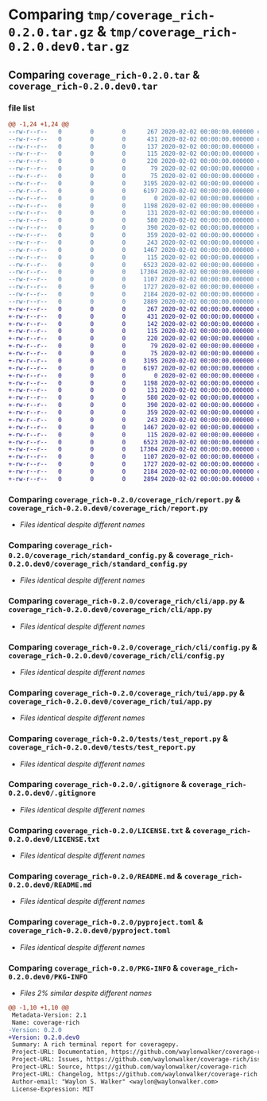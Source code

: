 # Comparing `tmp/coverage_rich-0.2.0.tar.gz` & `tmp/coverage_rich-0.2.0.dev0.tar.gz`

## Comparing `coverage_rich-0.2.0.tar` & `coverage_rich-0.2.0.dev0.tar`

### file list

```diff
@@ -1,24 +1,24 @@
--rw-r--r--   0        0        0      267 2020-02-02 00:00:00.000000 coverage_rich-0.2.0/CHANGELOG.md
--rw-r--r--   0        0        0      431 2020-02-02 00:00:00.000000 coverage_rich-0.2.0/.github/workflows/release.yml
--rw-r--r--   0        0        0      137 2020-02-02 00:00:00.000000 coverage_rich-0.2.0/coverage_rich/__about__.py
--rw-r--r--   0        0        0      115 2020-02-02 00:00:00.000000 coverage_rich-0.2.0/coverage_rich/__init__.py
--rw-r--r--   0        0        0      220 2020-02-02 00:00:00.000000 coverage_rich-0.2.0/coverage_rich/__main__.py
--rw-r--r--   0        0        0       79 2020-02-02 00:00:00.000000 coverage_rich-0.2.0/coverage_rich/config.py
--rw-r--r--   0        0        0       75 2020-02-02 00:00:00.000000 coverage_rich-0.2.0/coverage_rich/console.py
--rw-r--r--   0        0        0     3195 2020-02-02 00:00:00.000000 coverage_rich-0.2.0/coverage_rich/report.py
--rw-r--r--   0        0        0     6197 2020-02-02 00:00:00.000000 coverage_rich-0.2.0/coverage_rich/standard_config.py
--rw-r--r--   0        0        0        0 2020-02-02 00:00:00.000000 coverage_rich-0.2.0/coverage_rich/cli/__init__.py
--rw-r--r--   0        0        0     1198 2020-02-02 00:00:00.000000 coverage_rich-0.2.0/coverage_rich/cli/app.py
--rw-r--r--   0        0        0      131 2020-02-02 00:00:00.000000 coverage_rich-0.2.0/coverage_rich/cli/common.py
--rw-r--r--   0        0        0      580 2020-02-02 00:00:00.000000 coverage_rich-0.2.0/coverage_rich/cli/config.py
--rw-r--r--   0        0        0      390 2020-02-02 00:00:00.000000 coverage_rich-0.2.0/coverage_rich/cli/report.py
--rw-r--r--   0        0        0      359 2020-02-02 00:00:00.000000 coverage_rich-0.2.0/coverage_rich/cli/tui.py
--rw-r--r--   0        0        0      243 2020-02-02 00:00:00.000000 coverage_rich-0.2.0/coverage_rich/tui/app.css
--rw-r--r--   0        0        0     1467 2020-02-02 00:00:00.000000 coverage_rich-0.2.0/coverage_rich/tui/app.py
--rw-r--r--   0        0        0      115 2020-02-02 00:00:00.000000 coverage_rich-0.2.0/tests/__init__.py
--rw-r--r--   0        0        0     6523 2020-02-02 00:00:00.000000 coverage_rich-0.2.0/tests/test_report.py
--rw-r--r--   0        0        0    17304 2020-02-02 00:00:00.000000 coverage_rich-0.2.0/.gitignore
--rw-r--r--   0        0        0     1107 2020-02-02 00:00:00.000000 coverage_rich-0.2.0/LICENSE.txt
--rw-r--r--   0        0        0     1727 2020-02-02 00:00:00.000000 coverage_rich-0.2.0/README.md
--rw-r--r--   0        0        0     2184 2020-02-02 00:00:00.000000 coverage_rich-0.2.0/pyproject.toml
--rw-r--r--   0        0        0     2889 2020-02-02 00:00:00.000000 coverage_rich-0.2.0/PKG-INFO
+-rw-r--r--   0        0        0      267 2020-02-02 00:00:00.000000 coverage_rich-0.2.0.dev0/CHANGELOG.md
+-rw-r--r--   0        0        0      431 2020-02-02 00:00:00.000000 coverage_rich-0.2.0.dev0/.github/workflows/release.yml
+-rw-r--r--   0        0        0      142 2020-02-02 00:00:00.000000 coverage_rich-0.2.0.dev0/coverage_rich/__about__.py
+-rw-r--r--   0        0        0      115 2020-02-02 00:00:00.000000 coverage_rich-0.2.0.dev0/coverage_rich/__init__.py
+-rw-r--r--   0        0        0      220 2020-02-02 00:00:00.000000 coverage_rich-0.2.0.dev0/coverage_rich/__main__.py
+-rw-r--r--   0        0        0       79 2020-02-02 00:00:00.000000 coverage_rich-0.2.0.dev0/coverage_rich/config.py
+-rw-r--r--   0        0        0       75 2020-02-02 00:00:00.000000 coverage_rich-0.2.0.dev0/coverage_rich/console.py
+-rw-r--r--   0        0        0     3195 2020-02-02 00:00:00.000000 coverage_rich-0.2.0.dev0/coverage_rich/report.py
+-rw-r--r--   0        0        0     6197 2020-02-02 00:00:00.000000 coverage_rich-0.2.0.dev0/coverage_rich/standard_config.py
+-rw-r--r--   0        0        0        0 2020-02-02 00:00:00.000000 coverage_rich-0.2.0.dev0/coverage_rich/cli/__init__.py
+-rw-r--r--   0        0        0     1198 2020-02-02 00:00:00.000000 coverage_rich-0.2.0.dev0/coverage_rich/cli/app.py
+-rw-r--r--   0        0        0      131 2020-02-02 00:00:00.000000 coverage_rich-0.2.0.dev0/coverage_rich/cli/common.py
+-rw-r--r--   0        0        0      580 2020-02-02 00:00:00.000000 coverage_rich-0.2.0.dev0/coverage_rich/cli/config.py
+-rw-r--r--   0        0        0      390 2020-02-02 00:00:00.000000 coverage_rich-0.2.0.dev0/coverage_rich/cli/report.py
+-rw-r--r--   0        0        0      359 2020-02-02 00:00:00.000000 coverage_rich-0.2.0.dev0/coverage_rich/cli/tui.py
+-rw-r--r--   0        0        0      243 2020-02-02 00:00:00.000000 coverage_rich-0.2.0.dev0/coverage_rich/tui/app.css
+-rw-r--r--   0        0        0     1467 2020-02-02 00:00:00.000000 coverage_rich-0.2.0.dev0/coverage_rich/tui/app.py
+-rw-r--r--   0        0        0      115 2020-02-02 00:00:00.000000 coverage_rich-0.2.0.dev0/tests/__init__.py
+-rw-r--r--   0        0        0     6523 2020-02-02 00:00:00.000000 coverage_rich-0.2.0.dev0/tests/test_report.py
+-rw-r--r--   0        0        0    17304 2020-02-02 00:00:00.000000 coverage_rich-0.2.0.dev0/.gitignore
+-rw-r--r--   0        0        0     1107 2020-02-02 00:00:00.000000 coverage_rich-0.2.0.dev0/LICENSE.txt
+-rw-r--r--   0        0        0     1727 2020-02-02 00:00:00.000000 coverage_rich-0.2.0.dev0/README.md
+-rw-r--r--   0        0        0     2184 2020-02-02 00:00:00.000000 coverage_rich-0.2.0.dev0/pyproject.toml
+-rw-r--r--   0        0        0     2894 2020-02-02 00:00:00.000000 coverage_rich-0.2.0.dev0/PKG-INFO
```

### Comparing `coverage_rich-0.2.0/coverage_rich/report.py` & `coverage_rich-0.2.0.dev0/coverage_rich/report.py`

 * *Files identical despite different names*

### Comparing `coverage_rich-0.2.0/coverage_rich/standard_config.py` & `coverage_rich-0.2.0.dev0/coverage_rich/standard_config.py`

 * *Files identical despite different names*

### Comparing `coverage_rich-0.2.0/coverage_rich/cli/app.py` & `coverage_rich-0.2.0.dev0/coverage_rich/cli/app.py`

 * *Files identical despite different names*

### Comparing `coverage_rich-0.2.0/coverage_rich/cli/config.py` & `coverage_rich-0.2.0.dev0/coverage_rich/cli/config.py`

 * *Files identical despite different names*

### Comparing `coverage_rich-0.2.0/coverage_rich/tui/app.py` & `coverage_rich-0.2.0.dev0/coverage_rich/tui/app.py`

 * *Files identical despite different names*

### Comparing `coverage_rich-0.2.0/tests/test_report.py` & `coverage_rich-0.2.0.dev0/tests/test_report.py`

 * *Files identical despite different names*

### Comparing `coverage_rich-0.2.0/.gitignore` & `coverage_rich-0.2.0.dev0/.gitignore`

 * *Files identical despite different names*

### Comparing `coverage_rich-0.2.0/LICENSE.txt` & `coverage_rich-0.2.0.dev0/LICENSE.txt`

 * *Files identical despite different names*

### Comparing `coverage_rich-0.2.0/README.md` & `coverage_rich-0.2.0.dev0/README.md`

 * *Files identical despite different names*

### Comparing `coverage_rich-0.2.0/pyproject.toml` & `coverage_rich-0.2.0.dev0/pyproject.toml`

 * *Files identical despite different names*

### Comparing `coverage_rich-0.2.0/PKG-INFO` & `coverage_rich-0.2.0.dev0/PKG-INFO`

 * *Files 2% similar despite different names*

```diff
@@ -1,10 +1,10 @@
 Metadata-Version: 2.1
 Name: coverage-rich
-Version: 0.2.0
+Version: 0.2.0.dev0
 Summary: A rich terminal report for coveragepy.
 Project-URL: Documentation, https://github.com/waylonwalker/coverage-rich#readme
 Project-URL: Issues, https://github.com/waylonwalker/coverage-rich/issues
 Project-URL: Source, https://github.com/waylonwalker/coverage-rich
 Project-URL: Changelog, https://github.com/waylonwalker/coverage-rich
 Author-email: "Waylon S. Walker" <waylon@waylonwalker.com>
 License-Expression: MIT
```

